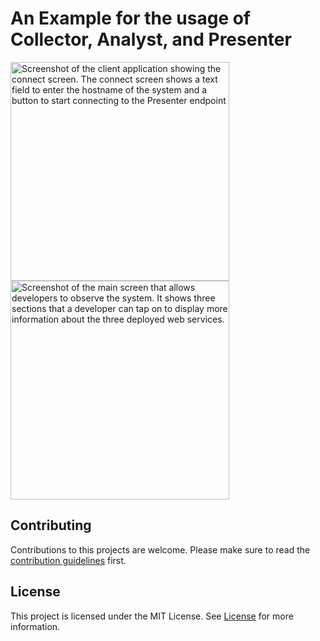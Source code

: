 # An Example for the usage of Collector, Analyst, and Presenter

<p float="left">
  <img width="350" alt="Screenshot of the client application showing the connect screen. The connect screen shows a text field to enter the hostname of the system and a button to start connecting to the Presenter endpoint" src="https://user-images.githubusercontent.com/28656495/124276854-a35d6c80-db44-11eb-9abf-80a26e8e96d1.png">
  <img width="350" alt="Screenshot of the main screen that allows developers to observe the system. It shows three sections that a developer can tap on to display more information about the three deployed web services." src="https://user-images.githubusercontent.com/28656495/124276863-a6585d00-db44-11eb-8f2b-81602855eb8d.png">
</p>

## Contributing
Contributions to this projects are welcome. Please make sure to read the [contribution guidelines](https://github.com/Apodini/.github/blob/release/CONTRIBUTING.md) first.

## License
This project is licensed under the MIT License. See [License](https://github.com/Apodini/CollectorAnalystPresenterExample/blob/release/LICENSE) for more information.
